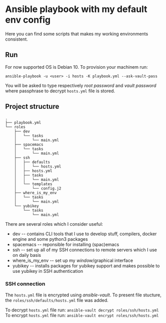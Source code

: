 # Ansible playbook with my default env config
Here you can find some scripts that makes my working environments consistent.

## Run

For now supported OS is Debian 10. To provision your machinem run:

`ansible-playbook -u <user> -i hosts -K playbook.yml --ask-vault-pass`

You will be asked to type respectively *root password* and *vault password*
where passphrase to decrypt `hosts.yml` file is stored.

## Project structure

```console
.
├── playbook.yml
└── roles
    ├── dev
    │   └── tasks
    │       └── main.yml
    ├── spacemacs
    │   └── tasks
    │       └── main.yml
    ├── ssh
    │   ├── defaults
    │   │   └── hosts.yml
    │   ├── hosts.yml
    │   ├── tasks
    │   │   └── main.yml
    │   └── templates
    │       └── config.j2
    ├── where_is_my_env
    │   └── tasks
    │       └── main.yml
    └── yubikey
        └── tasks
            └── main.yml
```

There are several roles which I consider useful: 

* dev -- contains CLI tools that I use to develop stuff, compilers, docker
         engine and some python3 packages
* spacemacs -- reponsible for installing (spac)emacs
* ssh -- set up all of my SSH connections to remote servers which I use on daily
         basis
* where_is_my_env -- set up my *window*/graphical interface
* yubikey -- installs packages for yubikey support and makes possible to use
             yubikey in SSH authentication

### SSH connection

The `hosts.yml` file is encrypted using *ansible-vault*. To present file
stucture, the `roles/ssh/defaults/hosts.yml` file was added.

To decrypt `hosts.yml` file run: `ansible-vault decrypt roles/ssh/hosts.yml`
To encrypt `hosts.yml` file run: `ansible-vault encrypt roles/ssh/hosts.yml`
